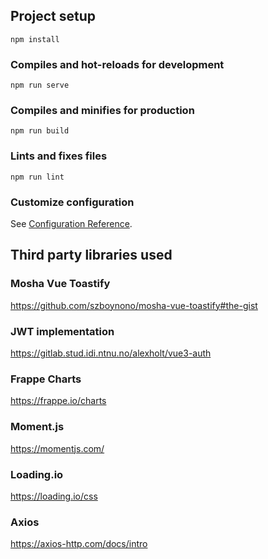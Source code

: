 ## Project setup
```
npm install
```

### Compiles and hot-reloads for development
```
npm run serve
```

### Compiles and minifies for production
```
npm run build
```

### Lints and fixes files
```
npm run lint
```

### Customize configuration
See [Configuration Reference](https://cli.vuejs.org/config/).

## Third party libraries used

### Mosha Vue Toastify
https://github.com/szboynono/mosha-vue-toastify#the-gist

### JWT implementation
https://gitlab.stud.idi.ntnu.no/alexholt/vue3-auth

### Frappe Charts
https://frappe.io/charts

### Moment.js
https://momentjs.com/

### Loading.io
https://loading.io/css

### Axios 
https://axios-http.com/docs/intro
